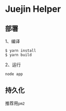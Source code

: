 # Juejin Helper

## 部署

1、编译

```
$ yarn install
$ yarn build
```

2、运行

```
node app
```

## 持久化

推荐用`pm2`